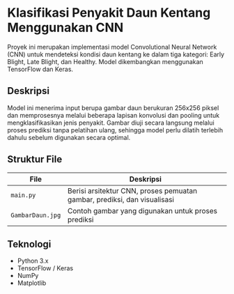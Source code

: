 # Klasifikasi Penyakit Daun Kentang Menggunakan CNN

Proyek ini merupakan implementasi model Convolutional Neural Network (CNN) untuk mendeteksi kondisi daun kentang ke dalam tiga kategori: Early Blight, Late Blight, dan Healthy. Model dikembangkan menggunakan TensorFlow dan Keras.

## Deskripsi

Model ini menerima input berupa gambar daun berukuran 256x256 piksel dan memprosesnya melalui beberapa lapisan konvolusi dan pooling untuk mengklasifikasikan jenis penyakit. Gambar diuji secara langsung melalui proses prediksi tanpa pelatihan ulang, sehingga model perlu dilatih terlebih dahulu sebelum digunakan secara optimal.

## Struktur File

| File                   | Deskripsi                                                                 |
|------------------------|--------------------------------------------------------------------------|
| `main.py`              | Berisi arsitektur CNN, proses pemuatan gambar, prediksi, dan visualisasi |
| `GambarDaun.jpg`       | Contoh gambar yang digunakan untuk proses prediksi                       |

## Teknologi

- Python 3.x
- TensorFlow / Keras
- NumPy
- Matplotlib
